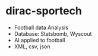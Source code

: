 # dirac-sportech

- Football data Analysis
- Database: Statsbomb, Wyscout
- AI applied to football
- XML, csv, json
